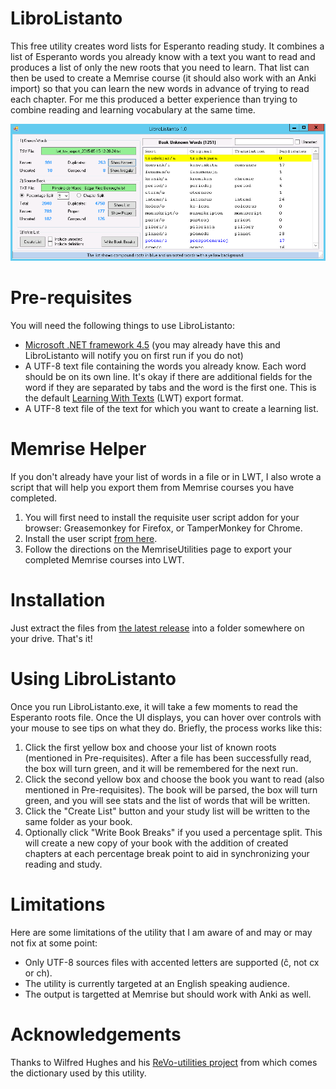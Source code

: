 # LibroListanto
This free utility creates word lists for Esperanto reading study. It combines a list of Esperanto words you already know with a text you want to read and produces a list of only the new roots that you need to learn. That list can then be used to create a Memrise course (it should also work with an Anki import) so that you can learn the new words in advance of trying to read each chapter. For me this produced a better experience than trying to combine reading and learning vocabulary at the same time.

![Screenshot](https://github.com/scytalezero/LibroListanto/raw/master/Images/Screenshot1.png)

# Pre-requisites
You will need the following things to use LibroListanto:
- [Microsoft .NET framework 4.5](https://www.microsoft.com/en-us/download/details.aspx?id=42643) (you may already have this and LibroListanto will notify you on first run if you do not)
- A UTF-8 text file containing the words you already know. Each word should be on its own line. It's okay if there are additional fields for the word if they are separated by tabs and the word is the first one. This is the default [Learning With Texts](http://www.lwtfi3m.co/lwt/) (LWT) export format.
- A UTF-8 text file of the text for which you want to create a learning list.

# Memrise Helper
If you don't already have your list of words in a file or in LWT, I also wrote a script that will help you export them from Memrise courses you have completed. 

1. You will first need to install the requisite user script addon for your browser: Greasemonkey for Firefox, or TamperMonkey for Chrome. 
1. Install the user script [from here](https://github.com/scytalezero/MemriseUtilities).
1. Follow the directions on the MemriseUtilities page to export your completed Memrise courses into LWT.

# Installation
Just extract the files from [the latest release](https://github.com/scytalezero/LibroListanto/releases) into a folder somewhere on your drive. That's it!

# Using LibroListanto
Once you run LibroListanto.exe, it will take a few moments to read the Esperanto roots file. Once the UI displays, you can hover over controls with your mouse to see tips on what they do. Briefly, the process works like this:

1. Click the first yellow box and choose your list of known roots (mentioned in Pre-requisites). After a file has been successfully read, the box will turn green, and it will be remembered for the next run.
2. Click the second yellow box and choose the book you want to read (also mentioned in Pre-requisites). The book will be parsed, the box will turn green, and you will see stats and the list of words that will be written.
3. Click the "Create List" button and your study list will be written to the same folder as your book.
4. Optionally click "Write Book Breaks" if you used a percentage split. This will create a new copy of your book with the addition of created chapters at each percentage break point to aid in synchronizing your reading and study.

# Limitations
Here are some limitations of the utility that I am aware of and may or may not fix at some point:
- Only UTF-8 sources files with accented letters are supported (ĉ, not cx or ch).
- The utility is currently targeted at an English speaking audience.
- The output is targetted at Memrise but should work with Anki as well.

# Acknowledgements
Thanks to Wilfred Hughes and his [ReVo-utilities project](https://github.com/Wilfred/ReVo-utilities) from which comes the dictionary used by this utility.
